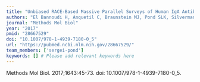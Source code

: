 ```yaml
---
title: "Unbiased RACE-Based Massive Parallel Surveys of Human IgA Antibody Repertoires"
authors: "El Bannoudi H, Anquetil C, Braunstein MJ, Pond SLK, Silverman GJ."
journal: "Methods Mol Biol"
year: "2017"
pmid: "28667529"
doi: "10.1007/978-1-4939-7180-0_5"
url: "https://pubmed.ncbi.nlm.nih.gov/28667529/"
team_members: ['sergei-pond']
keywords: [] # Please add relevant keywords here
---
```

Methods Mol Biol. 2017;1643:45-73. doi: 10.1007/978-1-4939-7180-0_5.